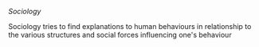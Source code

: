 _Sociology_

Sociology tries to find explanations to human behaviours in relationship to the various structures and social forces influencing one's behaviour
